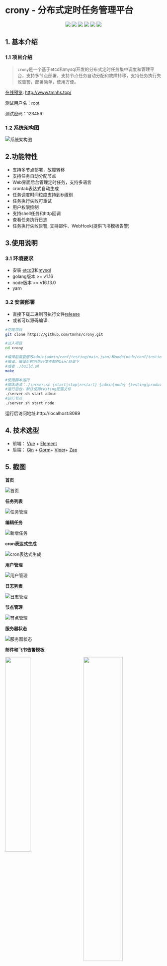 # crony - 分布式定时任务管理平台

<div align=center>
<img src="https://img.shields.io/badge/golang-1.16.5-blue"/>
<img src="https://img.shields.io/badge/gin-1.8.1-lightBlue"/>
<img src="https://img.shields.io/badge/vue-2.6.11-brightgreen"/>
<img src="https://img.shields.io/badge/element--plus-2.13.0-green"/>
<img src="https://img.shields.io/badge/gorm-1.23.10-red"/>
<img src="https://img.shields.io/badge/etcd-3.5-red"/>
</div>



## 1. 基本介绍

### 1.1 项目介绍

> `crony`是一个基于etcd和mysql开发的分布式定时任务集中调度和管理平台，支持多节点部署，支持节点任务自动分配和故障转移，支持任务执行失败告警，部署简单，使用方便。

[在线预览](http://demo.gin-vue-admin.com): http://www.tmnhs.top/

测试用户名：root

测试密码：123456

### 1.2 系统架构图

![系统架构图](./doc/architecture.png)

## 2.功能特性

- 支持多节点部署，故障转移
- 支持任务自动分配节点
- Web界面后台管理定时任务，支持多语言
- crontab表达式自动生成
- 任务调度时间粒度支持到`秒`级别
- 任务执行失败可重试
- 用户权限控制
- 支持shell任务和http回调
- 查看任务执行日志
- 任务执行失败告警, 支持邮件、WebHook(提供飞书模板告警)



## 3.使用说明

### 3.1 环境要求

- 安装 [etcd3](https://github.com/coreos/etcd)和[mysql](https://www.mysql.com/)
- golang版本 >= v1.16
- node版本 >= v16.13.0
- yarn

### 3.2 安装部署

- 直接下载二进制可执行文件[release](https://github.com/tmnhs/crony/releases)
- 或者可以源码编译:

```bash
#克隆项目
git clone https://github.com/tmnhs/crony.git

#进入项目
cd crony

#编译前需要修改admin(admin/conf/testing/main.json)和node(node/conf/testing.json)的配置文件
#编译，编译后的可执行文件都在bin/目录下
#或者 ./build.sh
make  

#使用脚本运行
#脚本语法：./server.sh {start|stop|restart} {admin|node} {testing|production}
#运行后台，默认使用testing配置文件
./server.sh start admin 
#运行节点
./server.sh start node

```

运行后访问地址:http://localhost:8089

## 4. 技术选型

- 前端： [Vue](https://vuejs.org) + [Element](https://github.com/ElemeFE/element)
- 后端： [Gin](https://gin-gonic.com/) + [Gorm](http://gorm.cn)+ [Viper](https://github.com/spf13/viper)+ [Zap](https://github.com/uber-go/zap)


## 5. 截图

**首页**

![首页](./doc/dashboard.png)

**任务列表**

![任务管理](./doc/job.png)

**编辑任务**

![新增任务](./doc/edit_job.png)

**cron表达式生成**

![cron表达式生成](./doc/cron.png)

**用户管理**

![用户管理](./doc/user.png)

**日志列表**

![日志管理](./doc/log.png)

**节点管理**

![节点管理](./doc/node.png)

**服务器状态**

![**服务**器状态](./doc/state.png)

**邮件和飞书告警模板**
<div>
    <img src="http://qny.tmnhs.top/email2022.jpg" width="40%" style="float: left;margin-right: 20px" />
    <img src="http://qny.tmnhs.top/feishu.png" width="50%" style="float: right" />

</div>
